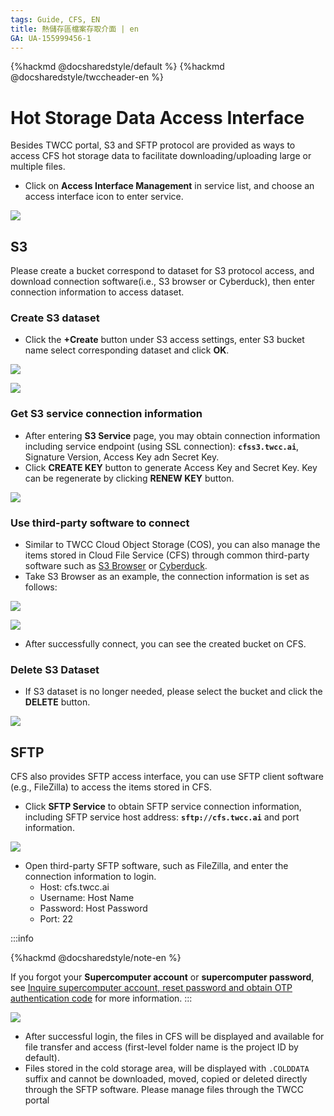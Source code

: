```yaml
---
tags: Guide, CFS, EN
title: 熱儲存區檔案存取介面 | en
GA: UA-155999456-1
---
```


{%hackmd @docsharedstyle/default %}
{%hackmd @docsharedstyle/twccheader-en %}

# Hot Storage Data Access Interface

Besides TWCC portal, S3 and SFTP protocol are provided as ways to access CFS hot storage data to facilitate downloading/uploading large or multiple files.

* Click on **Access Interface Management** in service list, and choose an access interface icon to enter service.

![](https://cos.twcc.ai/SYS-MANUAL/uploads/upload_51cf8d9733a226ab4b3b5b8dfe45d771.png)

## S3

Please create a bucket correspond to dataset for S3 protocol access, and download connection software(i.e., S3 browser or Cyberduck), then enter connection information to access dataset.


### Create S3 dataset

* Click the **+Create** button under S3 access settings, enter S3 bucket name select corresponding dataset and click **OK**.


![](https://cos.twcc.ai/SYS-MANUAL/uploads/upload_a6c88ae4f46653cf74092f2803a3cf7a.png)

![](https://cos.twcc.ai/SYS-MANUAL/uploads/upload_da86adc5853f568446dcd0c73518191d.png)

### Get S3 service connection information


* After entering **S3 Service** page, you may obtain connection information including service endpoint (using SSL connection): **`cfss3.twcc.ai`**, Signature Version, Access Key adn Secret Key.
* Click **CREATE KEY** button to generate Access Key and Secret Key. Key can be regenerate by clicking **RENEW KEY** button.

![](https://cos.twcc.ai/SYS-MANUAL/uploads/upload_c9a848865dcb0b1d76ea91e9ea45c029.png)

### Use third-party software to connect

* Similar to TWCC Cloud Object Storage (COS), you can also manage the items stored in Cloud File Service (CFS) through common third-party software such as [S3 Browser](http://s3browser.com/) or [Cyberduck](https://cyberduck.io/).
* Take S3 Browser as an example, the connection information is set as follows:

![](https://i.imgur.com/eZJGnXL.png)

<!-- ![](https://i.imgur.com/1F3CEwE.png) -->

![](https://cos.twcc.ai/SYS-MANUAL/uploads/upload_04937356a53118f5d64fd682b91d85b5.png)


   
* After successfully connect, you can see the created bucket on CFS.

### Delete S3 Dataset

* If S3 dataset is no longer needed, please select the bucket and click the **DELETE** button.

![](https://cos.twcc.ai/SYS-MANUAL/uploads/upload_3246037a6309e6713d244e1f0cc3341d.png)


## SFTP


CFS also provides SFTP access interface, you can use SFTP client software (e.g., FileZilla) to access the items stored in CFS.

* Click **SFTP Service** to obtain SFTP service connection information, including SFTP service host address: **`sftp://cfs.twcc.ai`** and port information.

![](https://cos.twcc.ai/SYS-MANUAL/uploads/upload_6f9e1ea3e727bebce70ef64318abd24f.png)

* Open third-party SFTP software, such as FileZilla, and enter the connection information to login.
    - Host: cfs.twcc.ai
  	- Username: Host Name 
	- Password: Host Password
    - Port: 22 

:::info

{%hackmd @docsharedstyle/note-en %}

If you forgot your **Supercomputer account** or **supercomputer password**, see [<ins>Inquire supercomputer account, reset password and obtain OTP authentication code</ins>](https://man.twcc.ai/@twccdocs/guide-service-hostname-pwd-otp-en) for more information.
:::

![](https://cos.twcc.ai/SYS-MANUAL/uploads/upload_a5e51cd889a7f5d12061441474228eaa.png)

* After successful login, the files in CFS will be displayed and available for file transfer and access (first-level folder name is the project ID by default).
* Files stored in the cold storage area, will be displayed with `.COLDDATA` suffix and cannot be downloaded, moved, copied or deleted directly through the SFTP software. Please manage files through the TWCC portal
